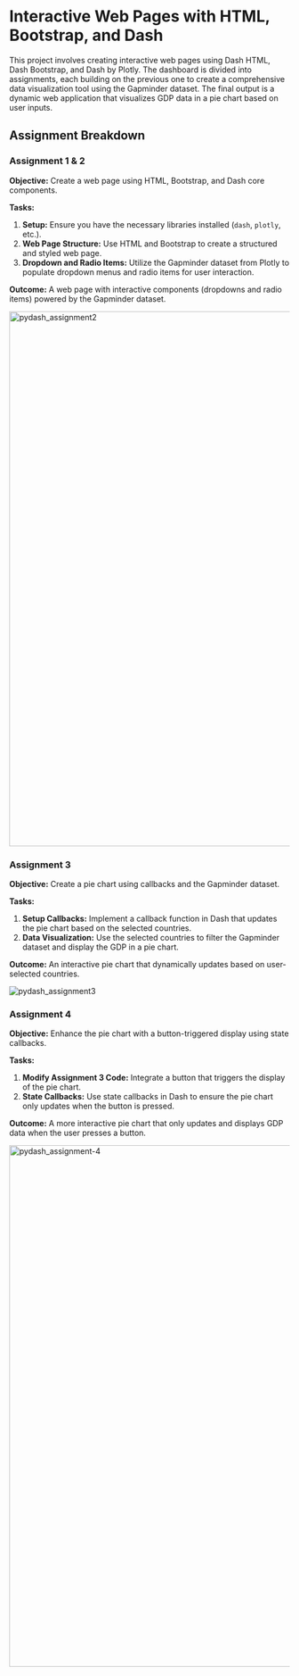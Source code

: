 # Interactive Web Pages with HTML, Bootstrap, and Dash

This project involves creating interactive web pages using Dash HTML, Dash Bootstrap, and Dash by Plotly. The dashboard is divided into assignments, each building on the previous one to create a comprehensive data visualization tool using the Gapminder dataset. The final output is a dynamic web application that visualizes GDP data in a pie chart based on user inputs.

## Assignment Breakdown

### Assignment 1 & 2

**Objective:** Create a web page using HTML, Bootstrap, and Dash core components.

**Tasks:**

1. **Setup:** Ensure you have the necessary libraries installed (`dash`, `plotly`, etc.).
2. **Web Page Structure:** Use HTML and Bootstrap to create a structured and styled web page.
3. **Dropdown and Radio Items:** Utilize the Gapminder dataset from Plotly to populate dropdown menus and radio items for user interaction.

**Outcome:** A web page with interactive components (dropdowns and radio items) powered by the Gapminder dataset.

<img width="959" alt="pydash_assignment2" src="https://github.com/Animesh-Padhy/dash-dashboard/assets/160846091/dc18b476-756b-4089-a46b-21354bc49555">


### Assignment 3

**Objective:** Create a pie chart using callbacks and the Gapminder dataset.

**Tasks:**

1. **Setup Callbacks:** Implement a callback function in Dash that updates the pie chart based on the selected countries.
2. **Data Visualization:** Use the selected countries to filter the Gapminder dataset and display the GDP in a pie chart.

**Outcome:** An interactive pie chart that dynamically updates based on user-selected countries.

![pydash_assignment3](https://github.com/Animesh-Padhy/dash-dashboard/assets/160846091/f4b9039a-8397-4045-a2e8-614a1fc4f820)


### Assignment 4

**Objective:** Enhance the pie chart with a button-triggered display using state callbacks.

**Tasks:**

1. **Modify Assignment 3 Code:** Integrate a button that triggers the display of the pie chart.
2. **State Callbacks:** Use state callbacks in Dash to ensure the pie chart only updates when the button is pressed.

**Outcome:** A more interactive pie chart that only updates and displays GDP data when the user presses a button.

<img width="935" alt="pydash_assignment-4" src="https://github.com/Animesh-Padhy/dash-dashboard/assets/160846091/e453556c-7a10-40e3-b3f5-d9e908fb0a43">


